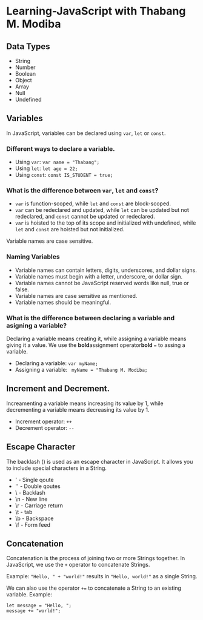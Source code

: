 # Learning-JavaScript with Thabang M. Modiba

## Data Types

* String
* Number
* Boolean
* Object
* Array
* Null
* Undefined

## Variables
In JavaScript, variables can be declared using ```var```, ```let``` or ```const```.

### Different ways to declare a variable.
* Using ```var```: ```var name = "Thabang";```
* Using ```let```: ```let age = 22;```
* Using ```const```: ```const IS_STUDENT = true;```

### What is the difference between ```var```, ```let``` and ```const```?
* ```var``` is function-scoped, while ```let``` and ```const``` are block-scoped.
* ```var``` can be redeclared and updated, while ```let``` can be updated but not redeclared, and ```const``` cannot be updated or redeclared.
* ```var``` is hoisted to the top of its scope and initialized with undefined, while ```let``` and ```const``` are hoisted but not initialized.

Variable names are case sensitive.

### Naming Variables
* Variable names can contain letters, digits, underscores, and dollar signs.
* Variable names must begin with a letter, underscore, or dollar sign.
* Variable names cannot be JavaScript reserved words like null, true or false.
* Variable names are case sensitive as mentioned.
* Variable names should be meaningful.

### What is the difference between declaring a variable and asigning a variable?
Declaring a variable means creating it, while assigning a variable means giving it a value. We use the **bold**assignment operator**bold** ```=``` to assing a variable.

* Declaring a variable: ```var myName;```
* Assigning a variable: ``` myName = "Thabang M. Modiba;```

## Increment and Decrement.
Increamenting a variable means increasing its value by 1, while decrementing a variable means decreasing its value by 1.

* Increment operator: ```++```
* Decrement operator: ```--```

## Escape Character
The backlash (\) is used as an escape character in JavaScript. It allows you to include special characters in a String.

* \' - Single qoute
* \'' - Double qoutes
* \\ - Backlash
* \n - New line
* \r - Carriage return
* \t - tab
* \b - Backspace
* \f - Form feed

## Concatenation
Concatenation is the process of joining two or more Strings together. In JavaScript, we use the ```+``` operator to concatenate Strings.

Example: ```"Hello, " + "world!"``` results in ```"Hello, world!"``` as a single String.

We can also use the operator ```+=``` to concatenate a String to an existing variable. Example:
```
let message = "Hello, ";
message += "world!";
```

